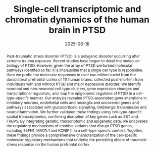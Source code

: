 ---
title: "Single-cell transcriptomic and chromatin dynamics of the human brain in PTSD"
publication_types:
  - "2"
authors:
  - Zhang Lab
doi: https://doi.org/10.1038/s41586-025-09083-y
publication: Nature
abstract: Post-traumatic stress disorder (PTSD) is a polygenic disorder occurring after extreme trauma exposure. Recent studies have begun to detail the molecular biology of PTSD. However, given the array of PTSD-perturbed molecular pathways identifed so far, it is implausible that a single cell type is responsible. Here we profle the molecular responses in over two million nuclei from the dorsolateral prefrontal cortex of 111 human brains, collected post-mortem from individuals with and without PTSD and major depressive disorder. We identify neuronal and non-neuronal cell-type clusters, gene expression changes and transcriptional regulators, and map the epigenomic regulome of PTSD in a cell-type-specifc manner. Our analysis revealed PTSD-associated gene alterations in inhibitory neurons, endothelial cells and microglia and uncovered genes and pathways associated with glucocorticoid signalling, GABAergic transmission and neuroinfammation. We further validated these fndings using cell-type-specifc spatial transcriptomics, confrming disruption of key genes such as SST and FKBP5. By integrating genetic, transcriptomic and epigenetic data, we uncovered the regulatory mechanisms of credible variants that disrupt PTSD genes, including ELFN1, MAD1L1 and KCNIP4, in a cell-type-specifc context. Together, these fndings provide a comprehensive characterization of the cell-specifc molecular regulatory mechanisms that underlie the persisting efects of traumatic stress response on the human prefrontal cortex.
draft: false
url_pdf: publication/Journal/Single-cell-transcriptomic-and-chromatin-dynamics-of-the-human-brain-in-PTSD/s41586-025-09083-y.pdf
featured: false
image:
  filename: featured
  focal_point: Smart
  preview_only: false
date: 2025-06-18
url_code: "https://github.com/mjgirgenti/PTSDsnDLPFC"
tags:
  - Highlight
---